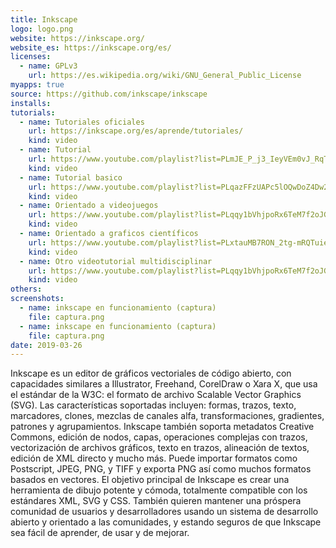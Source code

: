 ```yaml
---
title: Inkscape
logo: logo.png
website: https://inkscape.org/
website_es: https://inkscape.org/es/
licenses:
  - name: GPLv3
    url: https://es.wikipedia.org/wiki/GNU_General_Public_License
myapps: true
source: https://github.com/inkscape/inkscape
installs:
tutorials:
  - name: Tutoriales oficiales
    url: https://inkscape.org/es/aprende/tutoriales/
    kind: video
  - name: Tutorial 
    url: https://www.youtube.com/playlist?list=PLmJE_P_j3_IeyVEm0vJ_RqTMVOmlhMjH8
    kind: video
  - name: Tutorial basico
    url: https://www.youtube.com/playlist?list=PLqazFFzUAPc5lOQwDoZ4Dw2YSXtO7lWNv
    kind: video
  - name: Orientado a videojuegos
    url: https://www.youtube.com/playlist?list=PLqqy1bVhjpoRx6TeM7f2oJG7wRGaiez4-
    kind: video
  - name: Orientado a graficos científicos
    url: https://www.youtube.com/playlist?list=PLxtauMB7RON_2tg-mRQTuieFUr29IOKzW
    kind: video
  - name: Otro videotutorial multidisciplinar
    url: https://www.youtube.com/playlist?list=PLqqy1bVhjpoRx6TeM7f2oJG7wRGaiez4-
    kind: video
others:
screenshots:
  - name: inkscape en funcionamiento (captura)
    file: captura.png
  - name: inkscape en funcionamiento (captura)
    file: captura.png
date: 2019-03-26
---
```


Inkscape es un editor de gráficos vectoriales de código abierto, con capacidades similares a Illustrator, Freehand, CorelDraw o Xara X, que usa el estándar de la W3C: el formato de archivo Scalable Vector Graphics (SVG). Las características soportadas incluyen: formas, trazos, texto, marcadores, clones, mezclas de canales alfa, transformaciones, gradientes, patrones y agrupamientos. Inkscape también soporta metadatos Creative Commons, edición de nodos, capas, operaciones complejas con trazos, vectorización de archivos gráficos, texto en trazos, alineación de textos, edición de XML directo y mucho más. Puede importar formatos como Postscript, JPEG, PNG, y TIFF y exporta PNG así como muchos formatos basados en vectores.
El objetivo principal de Inkscape es crear una herramienta de dibujo potente y cómoda, totalmente compatible con los estándares XML, SVG y CSS. También quieren mantener una próspera comunidad de usuarios y desarrolladores usando un sistema de desarrollo abierto y orientado a las comunidades, y estando seguros de que Inkscape sea fácil de aprender, de usar y de mejorar.